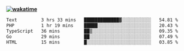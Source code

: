 **[![wakatime](https://wakatime.com/badge/user/87646243-158a-4241-a3cb-668e1fa2dbb8.svg)](https://wakatime.com/@87646243-158a-4241-a3cb-668e1fa2dbb8?style=plastic)**

<!--START_SECTION:waka-->

```txt
Text         3 hrs 33 mins   █████████████▓░░░░░░░░░░░   54.81 %
PHP          1 hr 19 mins    █████░░░░░░░░░░░░░░░░░░░░   20.43 %
TypeScript   36 mins         ██▒░░░░░░░░░░░░░░░░░░░░░░   09.35 %
Go           29 mins         ██░░░░░░░░░░░░░░░░░░░░░░░   07.49 %
HTML         15 mins         █░░░░░░░░░░░░░░░░░░░░░░░░   03.85 %
```

<!--END_SECTION:waka-->
